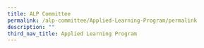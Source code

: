 ```yaml
---
title: ALP Committee
permalink: /alp-committee/Applied-Learning-Program/permalink
description: ""
third_nav_title: Applied Learning Program
---
```

